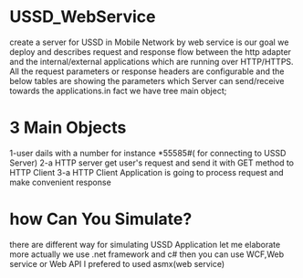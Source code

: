 # USSD_WebService
create a server for USSD in Mobile Network by web service is our goal
we deploy and describes request and response flow between the   http adapter and the 
internal/external applications which are running over HTTP/HTTPS.
All the request parameters or response headers are configurable and the below tables are 
showing the parameters which Server can send/receive towards the applications.in fact we have tree main object;
# 3 Main Objects
1-user dails with a number for instance *55585#( for connecting to  USSD Server)
2-a HTTP server get user's request and send it with GET method to HTTP Client
3-a HTTP Client Application is going to process request and make convenient response
# how Can You  Simulate?
there are different way for simulating USSD Application let me elaborate more
actually we use .net framework and c# then you can use WCF,Web service or Web API
I prefered to used asmx(web service)
